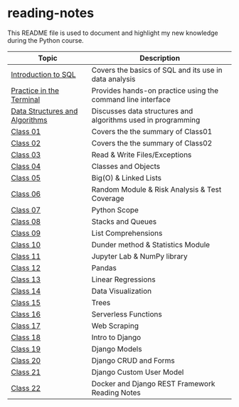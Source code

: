 # reading-notes

This README file is used to document and highlight my new knowledge during the Python course.

| Topic | Description |
|-------|-------------|
| [Introduction to SQL](./sql.md) | Covers the basics of SQL and its use in data analysis |
| [Practice in the Terminal](./terminal.md) | Provides hands-on practice using the command line interface |
| [Data Structures and Algorithms](./Data%20StructuresAndAlgorithms.md) | Discusses data structures and algorithms used in programming |
| [Class 01](./class01.md) | Covers the the summary of Class01 |
| [Class 02](./class02.md) | Covers the the summary of Class02 |
| [Class 03](./class03.md) |  Read & Write Files/Exceptions |
| [Class 04](./class04.md)| Classes and Objects  |
| [Class 05](./class05.md)| Big(O) & Linked Lists  |
| [Class 06](./class06.md)| Random Module & Risk Analysis & Test Coverage  |
| [Class 07](./class07.md)| Python Scope  |
| [Class 08](./class08.md)| Stacks and Queues  |
| [Class 09](./class09.md)| List Comprehensions  |
| [Class 10](./class10.md)| Dunder method & Statistics Module  |
| [Class 11](./class11.md)|  Jupyter Lab &  NumPy library  |
| [Class 12](./class12.md)|  Pandas  |
| [Class 13](./class13.md)|  Linear Regressions  |
| [Class 14](./class14.md)|  Data Visualization  |
| [Class 15](./class15.md)|  Trees  |
| [Class 16](./class16.md)|  Serverless Functions  |
| [Class 17](./class17.md)|  Web Scraping  |
| [Class 18](./class18.md)|  Intro to Django  |
| [Class 19](./class19.md)|  Django Models  |
| [Class 20](./class20.md)|  Django CRUD and Forms  |
| [Class 21](./class21.md)|  Django Custom User Model  |
| [Class 22](./class22.md)|  Docker and Django REST Framework Reading Notes  |

